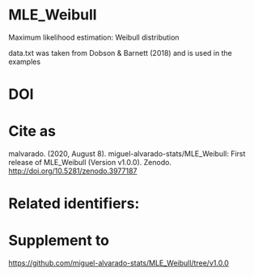 # MLE_Weibull
Maximum likelihood estimation: Weibull distribution

data.txt was taken from Dobson & Barnett (2018) and is used in the examples

# DOI
# Cite as
malvarado. (2020, August 8). miguel-alvarado-stats/MLE_Weibull: First release of MLE_Weibull (Version v1.0.0). Zenodo. http://doi.org/10.5281/zenodo.3977187

# Related identifiers:
# Supplement to
https://github.com/miguel-alvarado-stats/MLE_Weibull/tree/v1.0.0
